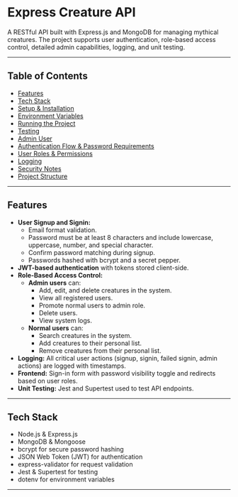 # Express Creature API

A RESTful API built with Express.js and MongoDB for managing mythical creatures. The project supports user authentication, role-based access control, detailed admin capabilities, logging, and unit testing.

---

## Table of Contents

- [Features](#features)  
- [Tech Stack](#tech-stack)  
- [Setup & Installation](#setup--installation)  
- [Environment Variables](#environment-variables)  
- [Running the Project](#running-the-project)  
- [Testing](#testing)  
- [Admin User](#admin-user)  
- [Authentication Flow & Password Requirements](#authentication-flow--password-requirements)  
- [User Roles & Permissions](#user-roles--permissions)  
- [Logging](#logging)  
- [Security Notes](#security-notes)  
- [Project Structure](#project-structure)  

---

## Features

- **User Signup and Signin:**
  - Email format validation.
  - Password must be at least 8 characters and include lowercase, uppercase, number, and special character.
  - Confirm password matching during signup.
  - Passwords hashed with bcrypt and a secret pepper.
- **JWT-based authentication** with tokens stored client-side.
- **Role-Based Access Control:**
  - **Admin users** can:
    - Add, edit, and delete creatures in the system.
    - View all registered users.
    - Promote normal users to admin role.
    - Delete users.
    - View system logs.
  - **Normal users** can:
    - Search creatures in the system.
    - Add creatures to their personal list.
    - Remove creatures from their personal list.
- **Logging:** All critical user actions (signup, signin, failed signin, admin actions) are logged with timestamps.
- **Frontend:** Sign-in form with password visibility toggle and redirects based on user roles.
- **Unit Testing:** Jest and Supertest used to test API endpoints.

---

## Tech Stack

- Node.js & Express.js
- MongoDB & Mongoose
- bcrypt for secure password hashing
- JSON Web Token (JWT) for authentication
- express-validator for request validation
- Jest & Supertest for testing
- dotenv for environment variables

---


